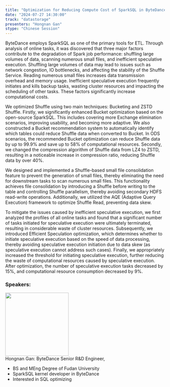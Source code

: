```yaml
---
title: "Optimization for Reducing Compute Cost of SparkSQL in ByteDance"
date: "2024-07-27 14:30:00" 
track: "datastorage"
presenters: "Hongnan Gan"
stype: "Chinese Session"
---
```

ByteDance employs SparkSQL as one of the primary tools for ETL. Through analysis of online tasks, it was discovered that three major factors contribute to the degradation of Spark job performance: shuffling large volumes of data, scanning numerous small files, and inefficient speculative execution. Shuffling large volumes of data may lead to issues such as network congestion, IO bottlenecks, and affecting the stability of the Shuffle Service. Reading numerous small files increases data transmission overhead and memory usage. Inefficient speculative execution frequently initiates and kills backup tasks, wasting cluster resources and impacting the scheduling of other tasks. These factors significantly increase computational costs. 

We optimized Shuffle using two main techniques: Bucketing and ZSTD Shuffle. Firstly, we significantly enhanced Bucket optimization based on the open-source SparkSQL. This includes covering more Exchange elimination scenarios, improving usability, and becoming more adaptive. We also constructed a Bucket recommendation system to automatically identify which tables could reduce Shuffle data when converted to Bucket. In ODS scenarios, the recommended Bucket optimization can reduce Shuffle data by up to 99.9% and save up to 58% of computational resources. Secondly, we changed the compression algorithm of Shuffle data from LZ4 to ZSTD, resulting in a noticeable increase in compression ratio, reducing Shuffle data by over 40%.

We designed and implemented a Shuffle-based small file consolidation feature to prevent the generation of small files, thereby eliminating the need for downstream tasks to scan numerous small files. This functionality achieves file consolidation by introducing a Shuffle before writing to the table and controlling Shuffle parallelism, thereby avoiding secondary HDFS read-write operations. Additionally, we utilized the AQE (Adaptive Query Execution) framework to optimize Shuffle Read, preventing data skew.

To mitigate the issues caused by inefficient speculative execution, we first analyzed the profiles of all online tasks and found that a significant number of tasks initiated for speculative execution were ultimately terminated, resulting in considerable waste of cluster resources. Subsequently, we introduced Efficient Speculation optimization, which determines whether to initiate speculative execution based on the speed of data processing, thereby avoiding speculative execution initiation due to data skew (as speculative execution cannot address such cases). Finally, we appropriately increased the threshold for initiating speculative execution, further reducing the waste of computational resources caused by speculative execution. After optimization, the number of speculative execution tasks decreased by 15%, and computational resource consumption decreased by 9%.
 ### Speakers: 
 <img src="https://sessionize.com/image/c52a-400o400o1-fqHUaN3MbFjUnx1NxULM9c.jpg" width="200" /><br>Hongnan Gan:  ByteDance Senior R&D Engineer,
* BS and MEng Degree of Fudan University
* SparkSQL kernel developer in ByteDance
* Interested in SQL optimizing
 <br><br>